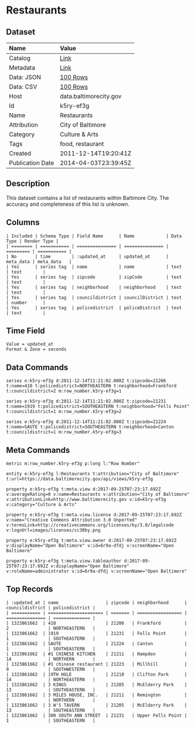 # Restaurants

## Dataset

| Name | Value |
| :--- | :---- |
| Catalog | [Link](https://catalog.data.gov/dataset/restaurants-15baa) |
| Metadata | [Link](https://data.baltimorecity.gov/api/views/k5ry-ef3g) |
| Data: JSON | [100 Rows](https://data.baltimorecity.gov/api/views/k5ry-ef3g/rows.json?max_rows=100) |
| Data: CSV | [100 Rows](https://data.baltimorecity.gov/api/views/k5ry-ef3g/rows.csv?max_rows=100) |
| Host | data.baltimorecity.gov |
| Id | k5ry-ef3g |
| Name | Restaurants |
| Attribution | City of Baltimore |
| Category | Culture & Arts |
| Tags | food, restaurant |
| Created | 2011-12-14T19:20:41Z |
| Publication Date | 2014-04-03T23:39:45Z |

## Description

This dataset contains a list of restaurants within Baltimore City. The accuracy and completeness of this list is unknown.

## Columns

```ls
| Included | Schema Type | Field Name      | Name            | Data Type | Render Type |
| ======== | =========== | =============== | =============== | ========= | =========== |
| No       | time        | :updated_at     | updated_at      | meta_data | meta_data   |
| Yes      | series tag  | name            | name            | text      | text        |
| Yes      | series tag  | zipcode         | zipCode         | text      | text        |
| Yes      | series tag  | neighborhood    | neighborhood    | text      | text        |
| Yes      | series tag  | councildistrict | councilDistrict | text      | number      |
| Yes      | series tag  | policedistrict  | policeDistrict  | text      | text        |
```

## Time Field

```ls
Value = updated_at
Format & Zone = seconds
```

## Data Commands

```ls
series e:k5ry-ef3g d:2011-12-14T11:21:02.000Z t:zipcode=21206 t:name=410 t:policedistrict=NORTHEASTERN t:neighborhood=Frankford t:councildistrict=2 m:row_number.k5ry-ef3g=1

series e:k5ry-ef3g d:2011-12-14T11:21:02.000Z t:zipcode=21231 t:name=1919 t:policedistrict=SOUTHEASTERN t:neighborhood="Fells Point" t:councildistrict=1 m:row_number.k5ry-ef3g=2

series e:k5ry-ef3g d:2011-12-14T11:21:02.000Z t:zipcode=21224 t:name=SAUTE t:policedistrict=SOUTHEASTERN t:neighborhood=Canton t:councildistrict=1 m:row_number.k5ry-ef3g=3
```

## Meta Commands

```ls
metric m:row_number.k5ry-ef3g p:long l:"Row Number"

entity e:k5ry-ef3g l:Restaurants t:attribution="City of Baltimore" t:url=https://data.baltimorecity.gov/api/views/k5ry-ef3g

property e:k5ry-ef3g t:meta.view d:2017-09-25T07:23:17.692Z v:averageRating=0 v:name=Restaurants v:attribution="City of Baltimore" v:attributionLink=http://www.baltimorecity.gov v:id=k5ry-ef3g v:category="Culture & Arts"

property e:k5ry-ef3g t:meta.view.license d:2017-09-25T07:23:17.692Z v:name="Creative Commons Attribution 3.0 Unported" v:termsLink=http://creativecommons.org/licenses/by/3.0/legalcode v:logoUrl=images/licenses/cc30by.png

property e:k5ry-ef3g t:meta.view.owner d:2017-09-25T07:23:17.692Z v:displayName="Open Baltimore" v:id=6r9a-dfdj v:screenName="Open Baltimore"

property e:k5ry-ef3g t:meta.view.tableauthor d:2017-09-25T07:23:17.692Z v:displayName="Open Baltimore" v:roleName=administrator v:id=6r9a-dfdj v:screenName="Open Baltimore"
```

## Top Records

```ls
| :updated_at | name                  | zipcode | neighborhood      | councildistrict | policedistrict | 
| =========== | ===================== | ======= | ================= | =============== | ============== | 
| 1323861662  | 410                   | 21206   | Frankford         | 2               | NORTHEASTERN   | 
| 1323861662  | 1919                  | 21231   | Fells Point       | 1               | SOUTHEASTERN   | 
| 1323861662  | SAUTE                 | 21224   | Canton            | 1               | SOUTHEASTERN   | 
| 1323861662  | #1 CHINESE KITCHEN    | 21211   | Hampden           | 14              | NORTHERN       | 
| 1323861662  | #1 chinese restaurant | 21223   | Millhill          | 9               | SOUTHWESTERN   | 
| 1323861662  | 19TH HOLE             | 21218   | Clifton Park      | 14              | NORTHEASTERN   | 
| 1323861662  | 3 KINGS               | 21205   | McElderry Park    | 13              | SOUTHEASTERN   | 
| 1323861662  | 3 MILES HOUSE, INC.   | 21211   | Remington         | 7               | NORTHERN       | 
| 1323861662  | 3 W'S TAVERN          | 21205   | McElderry Park    | 13              | SOUTHEASTERN   | 
| 1323861662  | 300 SOUTH ANN STREET  | 21231   | Upper Fells Point | 1               | SOUTHEASTERN   | 
```